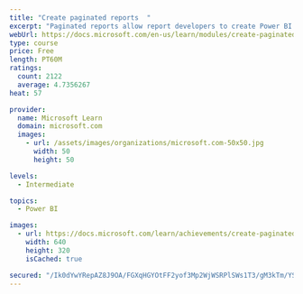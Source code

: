 ```yaml
---
title: "Create paginated reports  "
excerpt: "Paginated reports allow report developers to create Power BI artifacts that have tightly controlled rendering requirements. Paginated reports are ideal for creating sales invoices, receipts, purchase orders, and tabular data. This module will teach you how to create reports, add parameters, and work with tables and charts in paginated reports."
webUrl: https://docs.microsoft.com/en-us/learn/modules/create-paginated-reports-power-bi/
type: course
price: Free
length: PT60M
ratings:
  count: 2122
  average: 4.7356267
heat: 57

provider:
  name: Microsoft Learn
  domain: microsoft.com
  images:
    - url: /assets/images/organizations/microsoft.com-50x50.jpg
      width: 50
      height: 50

levels:
  - Intermediate

topics:
  - Power BI

images:
  - url: https://docs.microsoft.com/learn/achievements/create-paginated-reports-power-bi-social.png
    width: 640
    height: 320
    isCached: true

secured: "/Ik0dYwYRepAZ8J9OA/FGXqHGYOtFF2yof3Mp2WjWSRPlSWs1T3/gM3kTm/YSmHL0Q+AB6FmdikKBHc8hlWztLc5JKA8nOIR1pm1S9YqMdV3WU3s42e44S+RqKYsET6yIjoM25BWBUkXeKZz/n8ytlYUEntNsS+ik4M4r64Zw8WIkXDGhjrvmIy/MLRK2OthQdVSUvdRA2itZWWt2WhJe3N54dHsm/8Et00TQkVj67rPpK9z5BHjWS57o2Ax46qFH4ZqipAa6q/CJBsSACuVIGevYliUgfkrbGHZb2oHi3HdW1o/BU7WAnl1uwexcvoVb357lnn3176q2E1SiwL0u83QJ1oZq5/hd4fMpHqfy/rD1Oh897K9JetE/WMbeBtgeQKduH6/aUUxOTB4jx51V3OoWHPyXkdj/l2H/+p0Qx8=;9bKehpkafw46pU8scGvOPw=="
---
```



